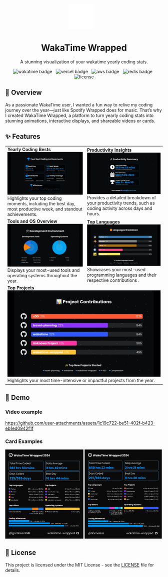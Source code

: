 <div align="center">
  <img src="public/wakatime-white-logo.svg" alt="WakaTime Logo" height="80" style="margin-right: 20px">
  <h1>WakaTime Wrapped</h1>
</div>

<p align='center'>
A stunning visualization of your wakatime yearly coding stats.
</p>

<p align="center" style="margin-bottom:25px">
<img src="https://img.shields.io/badge/WakaTime-1f77b4?style=for-the-badge&logo=WakaTime&logoColor=white" alt="wakatime badge" />
&nbsp;
<img src="https://img.shields.io/badge/Vercel-000000?&style=for-the-badge&logo=vercel&logoColor=white" alt="vercel badge" />
&nbsp;
<img src="https://img.shields.io/badge/Amazon_AWS-FF9900?&style=for-the-badge&logo=amazonaws&logoColor=white" alt="aws badge" />
&nbsp;
<img src="https://img.shields.io/badge/redis-%23DD0031.svg?&style=for-the-badge&logo=redis&logoColor=white" alt="redis badge" />
&nbsp;
<img src="https://img.shields.io/badge/license-MIT-blue.svg?style=for-the-badge" alt="license" />
</p>

## 🚀 Overview
As a passionate WakaTime user, I wanted a fun way to relive my coding journey over the year—just like Spotify Wrapped does for music. That’s why I created WakaTime Wrapped, a platform to turn yearly coding stats into stunning animations, interactive displays, and shareable videos or cards.

## ✨ Features  
<table> <tr> <td> <strong>Yearly Coding Bests</strong><br> <img src="readme_res/coding_bests.jpg" alt="Yearly Coding Bests" width="100%"><br> Highlights your top coding moments, including the best day, most productive week, and standout achievements. </td> <td> <strong>Productivity Insights</strong><br> <img src="readme_res/productivity.jpg" alt="Productivity Insights" width="100%"><br> Provides a detailed breakdown of your productivity trends, such as coding activity across days and hours. </td> </tr> <tr> <td> <strong>Tools and OS Overview</strong><br> <img src="readme_res/tools_and_os.jpg" alt="Tools and OS Overview" width="100%"><br> Displays your most-used tools and operating systems throughout the year. </td> <td> <strong>Top Languages</strong><br> <img src="readme_res/top_languages.jpg" alt="Top Languages" width="100%"><br> Showcases your most-used programming languages and their respective contributions . </td> </tr> <tr> <td colspan="2"> <strong>Top Projects</strong><br> <img src="readme_res/top_projects.jpg" alt="Top Projects" width="100%"><br> Highlights your most time-intensive or impactful projects from the year. </td> </tr> </table>


## 🎯 Demo

### Video example
https://github.com/user-attachments/assets/1c19c722-be51-402f-b423-eb1ed0942f1f

### Card Examples
<p align="left">
  <img src="readme_res/IgorGrennIGM.png" alt="WakaTime Card Example 1" width="49.65%">
  <img src="readme_res/Nameless.png" alt="WakaTime Card Example 1" width="49%">
</p>

## 📄 License
This project is licensed under the MIT License - see the [LICENSE](LICENSE) file for details.
